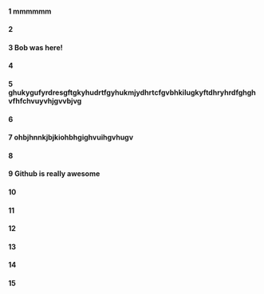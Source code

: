 #### 1 mmmmmm
#### 2
#### 3 Bob was here!
#### 4
#### 5 ghukygufyrdresgftgkyhudrtfgyhukmjydhrtcfgvbhkilugkyftdhryhrdfghghvfhfchvuyvhjgvvbjvg
#### 6
#### 7 ohbjhnnkjbjkiohbhgighvuihgvhugv
#### 8
#### 9 Github is really awesome
#### 10
#### 11
#### 12
#### 13
#### 14
#### 15